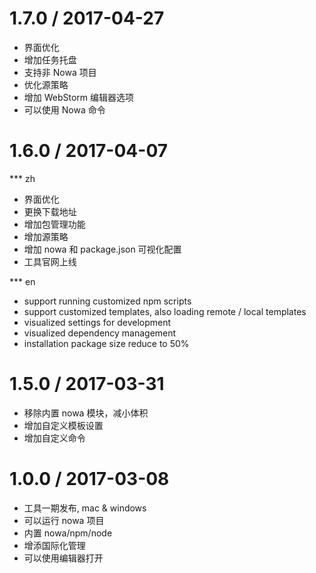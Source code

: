 1.7.0 / 2017-04-27
==================
* 界面优化
* 增加任务托盘
* 支持非 Nowa 项目
* 优化源策略
* 增加 WebStorm 编辑器选项
* 可以使用 Nowa 命令

1.6.0 / 2017-04-07
==================

*** zh

* 界面优化
* 更换下载地址
* 增加包管理功能
* 增加源策略
* 增加 nowa 和 package.json 可视化配置
* 工具官网上线

*** en

* support running customized npm scripts
* support customized templates, also loading remote / local templates
* visualized settings for development
* visualized dependency management
* installation package size reduce to 50%

1.5.0 / 2017-03-31
==================

* 移除内置 nowa 模块，减小体积
* 增加自定义模板设置
* 增加自定义命令

1.0.0 / 2017-03-08
==================

* 工具一期发布, mac & windows
* 可以运行 nowa 项目
* 内置 nowa/npm/node
* 增添国际化管理
* 可以使用编辑器打开
